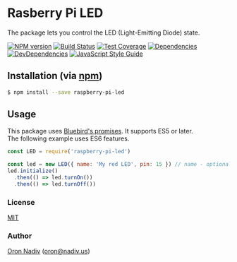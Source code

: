 # Rasberry Pi LED
The package lets you control the LED (Light-Emitting Diode) state.
  
[![NPM version][npm-image]][npm-url]
[![Build Status][travis-image]][travis-url]
[![Test Coverage][coveralls-image]][coveralls-url]
[![Dependencies][dependencies-image]][dependencies-url]
[![DevDependencies][dependencies-dev-image]][dependencies-dev-url]
[![JavaScript Style Guide][standard-image]][standard-url]

## Installation (via [npm](https://www.npmjs.com/package/raspberry-pi-led))

```bash
$ npm install --save raspberry-pi-led
```

## Usage

This package uses [Bluebird's promises][promise-url].  It supports ES5 or later.  
The following example uses ES6 features.  

```javascript
const LED = require('raspberry-pi-led')

const led = new LED({ name: 'My red LED', pin: 15 }) // name - optional, pin (required): gpio pin number.
led.initialize()
  .then(() => led.turnOn())
  .then(() => led.turnOff())
```

### License
[MIT](https://opensource.org/licenses/MIT)

### Author
[Oron Nadiv](https://github.com/OronNadiv) ([oron@nadiv.us](mailto:oron@nadiv.us))

[dependencies-image]: https://david-dm.org/OronNadiv/raspberry-pi-led/status.svg
[dependencies-url]: https://david-dm.org/OronNadiv/raspberry-pi-led
[dependencies-dev-image]: https://david-dm.org/OronNadiv/raspberry-pi-led/dev-status.svg
[dependencies-dev-url]: https://david-dm.org/OronNadiv/raspberry-pi-led?type=dev
[travis-image]: http://img.shields.io/travis/OronNadiv/raspberry-pi-led.svg?style=flat-square
[travis-url]: https://travis-ci.org/OronNadiv/raspberry-pi-led
[coveralls-image]: http://img.shields.io/coveralls/OronNadiv/raspberry-pi-led.svg?style=flat-square
[coveralls-url]: https://coveralls.io/r/OronNadiv/raspberry-pi-led
[standard-image]: https://img.shields.io/badge/code%20style-standard-brightgreen.svg
[standard-url]: http://standardjs.com
[npm-image]: https://badge.fury.io/js/raspberry-pi-led.svg
[npm-url]: http://badge.fury.io/js/raspberry-pi-led

[overview-url]: https://oronnadiv.github.io/home-automation
[promise-url]: http://bluebirdjs.com/
